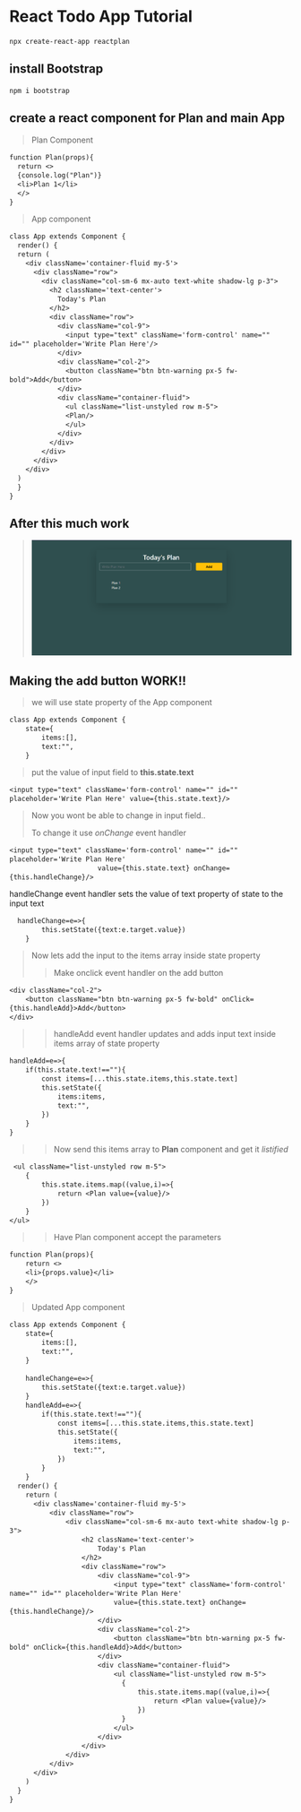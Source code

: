 # React Todo App Tutorial
    npx create-react-app reactplan

## install Bootstrap
    npm i bootstrap
    
## create a react component for Plan and main App
> Plan Component 


    function Plan(props){
      return <>
      {console.log("Plan")}
      <li>Plan 1</li>
      </>
    }


> App component


    class App extends Component {
      render() {
      return (
        <div className='container-fluid my-5'>
          <div className="row">
            <div className="col-sm-6 mx-auto text-white shadow-lg p-3">
              <h2 className='text-center'>
                Today's Plan
              </h2>
              <div className="row">
                <div className="col-9">
                  <input type="text" className='form-control' name="" id="" placeholder='Write Plan Here'/>
                </div>
                <div className="col-2">
                  <button className="btn btn-warning px-5 fw-bold">Add</button>
                </div>
                <div className="container-fluid">
                  <ul className="list-unstyled row m-5">
                  <Plan/>
                  </ul>
                </div>
              </div>
            </div>
          </div>
        </div>
      )
      }
    }

## After this much work

> ![alt text](1.png)

## Making the add button WORK!!

> we will use state property of the App component

    class App extends Component {
        state={
            items:[],
            text:"",
        }

> put the value of input field to **this.state.text**

    <input type="text" className='form-control' name="" id="" placeholder='Write Plan Here' value={this.state.text}/>
    
> Now you wont be able to change in input field..
> 
> To change it use *onChange* event handler

    <input type="text" className='form-control' name="" id="" placeholder='Write Plan Here'
						  value={this.state.text} onChange={this.handleChange}/>
                          
  handleChange event handler sets the value of text property of state to the input text
  
      handleChange=e=>{
            this.setState({text:e.target.value})
        }
        
> Now lets add the input to the items array inside state property
>> Make onclick event handler on the add button

    <div className="col-2">
        <button className="btn btn-warning px-5 fw-bold" onClick={this.handleAdd}>Add</button>
    </div>
    
>> handleAdd event handler updates and adds input text inside items array of state property

	handleAdd=e=>{
		if(this.state.text!==""){
			const items=[...this.state.items,this.state.text]
			this.setState({
				items:items,
				text:"",
			})
		}
	}
>> Now send this items array to **Plan** component and get it *listified*

     <ul className="list-unstyled row m-5">
        {
            this.state.items.map((value,i)=>{
                return <Plan value={value}/>
            })
        }
	</ul>
    
>> Have Plan component accept the parameters

    function Plan(props){
        return <>
        <li>{props.value}</li>
        </>
    }

> Updated App component

	class App extends Component {
		state={
			items:[],
			text:"",
		}

		handleChange=e=>{
			this.setState({text:e.target.value})
		}
		handleAdd=e=>{
			if(this.state.text!==""){
				const items=[...this.state.items,this.state.text]
				this.setState({
					items:items,
					text:"",
				})
			}
		}
	  render() {
		return (
		  <div className='container-fluid my-5'>
			  <div className="row">
				  <div className="col-sm-6 mx-auto text-white shadow-lg p-3">
					  <h2 className='text-center'>
						  Today's Plan
					  </h2>
					  <div className="row">
						  <div className="col-9">
							  <input type="text" className='form-control' name="" id="" placeholder='Write Plan Here'
							  value={this.state.text} onChange={this.handleChange}/>
						  </div>
						  <div className="col-2">
							  <button className="btn btn-warning px-5 fw-bold" onClick={this.handleAdd}>Add</button>
						  </div>
						  <div className="container-fluid">
							  <ul className="list-unstyled row m-5">
								{
									this.state.items.map((value,i)=>{
										return <Plan value={value}/>
									})
								}
							  </ul>
						  </div>
					  </div>
				  </div>
			  </div>
		  </div>
		)
	  }
	}
